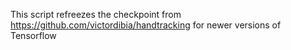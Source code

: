 This script refreezes the checkpoint from
https://github.com/victordibia/handtracking for newer versions of Tensorflow
